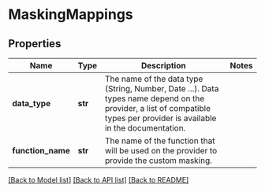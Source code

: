 # MaskingMappings

## Properties
Name | Type | Description | Notes
------------ | ------------- | ------------- | -------------
**data_type** | **str** | The name of the data type (String, Number, Date ...). Data types name depend on the provider, a list of compatible types per provider is available in the documentation. | 
**function_name** | **str** | The name of the function that will be used on the provider to provide the custom masking. | 

[[Back to Model list]](../README.md#documentation-for-models) [[Back to API list]](../README.md#documentation-for-api-endpoints) [[Back to README]](../README.md)

